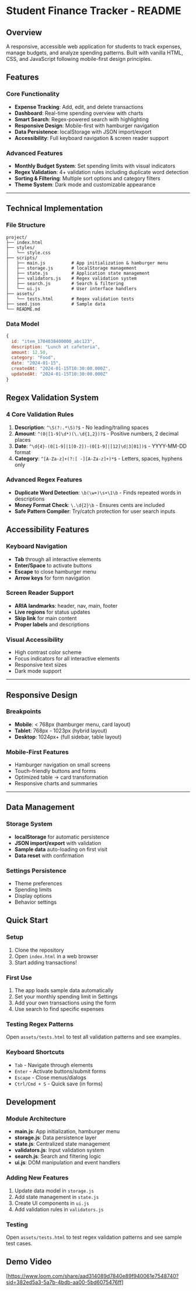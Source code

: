 # Student Finance Tracker - README

## Overview
A responsive, accessible web application for students to track expenses, manage budgets, and analyze spending patterns. Built with vanilla HTML, CSS, and JavaScript following mobile-first design principles.

## Features

### Core Functionality
- **Expense Tracking**: Add, edit, and delete transactions
- **Dashboard**: Real-time spending overview with charts
- **Smart Search**: Regex-powered search with highlighting
- **Responsive Design**: Mobile-first with hamburger navigation
- **Data Persistence**: localStorage with JSON import/export
- **Accessibility**: Full keyboard navigation & screen reader support

### Advanced Features
- **Monthly Budget System**: Set spending limits with visual indicators
- **Regex Validation**: 4+ validation rules including duplicate word detection
- **Sorting & Filtering**: Multiple sort options and category filters
- **Theme System**: Dark mode and customizable appearance

---

## Technical Implementation

### File Structure
```
project/
├── index.html
├── styles/
│   └── style.css
├── scripts/
│   ├── main.js          # App initialization & hamburger menu
│   ├── storage.js       # localStorage management
│   ├── state.js         # Application state management
│   ├── validators.js    # Regex validation system
│   ├── search.js        # Search & filtering
│   └── ui.js            # User interface handlers
├── assets/
│   └── tests.html       # Regex validation tests
├── seed.json            # Sample data
└── README.md
```

### Data Model
```javascript
{
  id: "item_1704038400000_abc123",
  description: "Lunch at cafeteria",
  amount: 12.50,
  category: "Food",
  date: "2024-01-15",
  createdAt: "2024-01-15T10:30:00.000Z",
  updatedAt: "2024-01-15T10:30:00.000Z"
}
```


## Regex Validation System

### 4 Core Validation Rules
1. **Description**: `^\S(?:.*\S)?$` - No leading/trailing spaces
2. **Amount**: `^(0|[1-9]\d*)(\.\d{1,2})?$` - Positive numbers, 2 decimal places
3. **Date**: `^\d{4}-(0[1-9]|1[0-2])-(0[1-9]|[12]\d|3[01])$` - YYYY-MM-DD format
4. **Category**: `^[A-Za-z]+(?:[ -][A-Za-z]+)*$` - Letters, spaces, hyphens only

### Advanced Regex Features
- **Duplicate Word Detection**: `\b(\w+)\s+\1\b` - Finds repeated words in descriptions
- **Money Format Check**: `\.\d{2}\b` - Ensures cents are included
- **Safe Pattern Compiler**: Try/catch protection for user search inputs


## Accessibility Features

### Keyboard Navigation
- **Tab** through all interactive elements
- **Enter/Space** to activate buttons
- **Escape** to close hamburger menu
- **Arrow keys** for form navigation

### Screen Reader Support
- **ARIA landmarks**: header, nav, main, footer
- **Live regions** for status updates
- **Skip link** for main content
- **Proper labels** and descriptions

### Visual Accessibility
- High contrast color scheme
- Focus indicators for all interactive elements
- Responsive text sizes
- Dark mode support

---

## Responsive Design

### Breakpoints
- **Mobile**: < 768px (hamburger menu, card layout)
- **Tablet**: 768px - 1023px (hybrid layout)
- **Desktop**: 1024px+ (full sidebar, table layout)

### Mobile-First Features
- Hamburger navigation on small screens
- Touch-friendly buttons and forms
- Optimized table → card transformation
- Responsive charts and summaries

---

## Data Management

### Storage System
- **localStorage** for automatic persistence
- **JSON import/export** with validation
- **Sample data** auto-loading on first visit
- **Data reset** with confirmation

### Settings Persistence
- Theme preferences
- Spending limits
- Display options
- Behavior settings

## Quick Start

### Setup
1. Clone the repository
2. Open `index.html` in a web browser
3. Start adding transactions!

### First Use
1. The app loads sample data automatically
2. Set your monthly spending limit in Settings
3. Add your own transactions using the form
4. Use search to find specific expenses

### Testing Regex Patterns
Open `assets/tests.html` to test all validation patterns and see examples.

### Keyboard Shortcuts
- `Tab` - Navigate through elements
- `Enter` - Activate buttons/submit forms
- `Escape` - Close menus/dialogs
- `Ctrl/Cmd + S` - Quick save (in forms)


## Development

### Module Architecture
- **main.js**: App initialization, hamburger menu
- **storage.js**: Data persistence layer
- **state.js**: Centralized state management
- **validators.js**: Input validation system
- **search.js**: Search and filtering logic
- **ui.js**: DOM manipulation and event handlers

### Adding New Features
1. Update data model in `storage.js`
2. Add state management in `state.js`
3. Create UI components in `ui.js`
4. Add validation rules in `validators.js`

### Testing
Open `assets/tests.html` to test regex validation patterns and see sample test cases.


## Demo Video
[https://www.loom.com/share/aad314089d7840e89f940061e7548740?sid=382ed5a3-5a7b-4bdb-aa00-5bd6075476ff]

